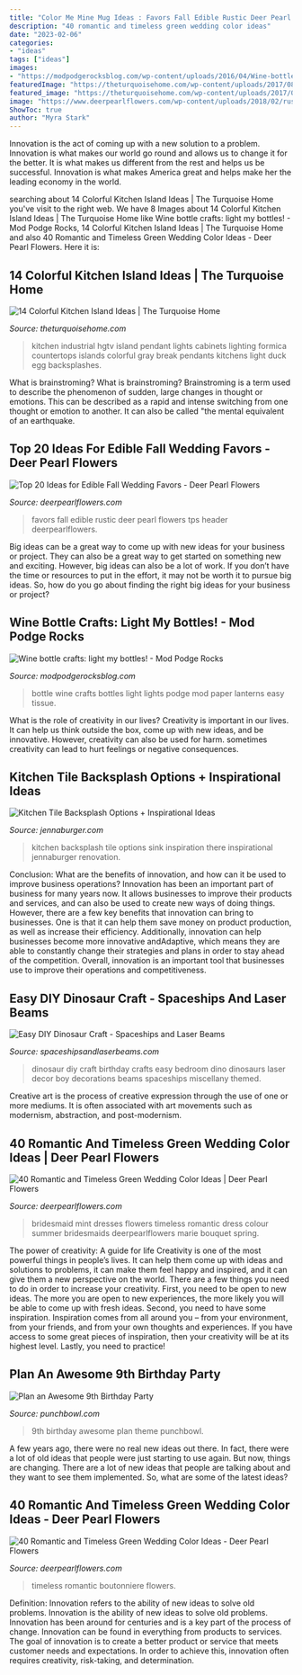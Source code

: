 ```yaml
---
title: "Color Me Mine Mug Ideas : Favors Fall Edible Rustic Deer Pearl Flowers Tps Header Deerpearlflowers"
description: "40 romantic and timeless green wedding color ideas"
date: "2023-02-06"
categories:
- "ideas"
tags: ["ideas"]
images:
- "https://modpodgerocksblog.com/wp-content/uploads/2016/04/Wine-bottle-crafts-lanterns-1-e1462066682460.jpg"
featuredImage: "https://theturquoisehome.com/wp-content/uploads/2017/08/colorful-kitchen-islands11-768x1024.jpeg"
featured_image: "https://theturquoisehome.com/wp-content/uploads/2017/08/colorful-kitchen-islands11-768x1024.jpeg"
image: "https://www.deerpearlflowers.com/wp-content/uploads/2018/02/rustic-fall-wedding-favors.jpg"
ShowToc: true
author: "Myra Stark"
---
```



Innovation is the act of coming up with a new solution to a problem. Innovation is what makes our world go round and allows us to change it for the better. It is what makes us different from the rest and helps us be successful. Innovation is what makes America great and helps make her the leading economy in the world.

	

		
searching about 14 Colorful Kitchen Island Ideas | The Turquoise Home you've visit to the right web. We have 8 Images about 14 Colorful Kitchen Island Ideas | The Turquoise Home like Wine bottle crafts: light my bottles! - Mod Podge Rocks, 14 Colorful Kitchen Island Ideas | The Turquoise Home and also 40 Romantic and Timeless Green Wedding Color Ideas - Deer Pearl Flowers. Here it is:
		
    
## 14 Colorful Kitchen Island Ideas | The Turquoise Home

<img loading=lazy src="https://theturquoisehome.com/wp-content/uploads/2017/08/colorful-kitchen-islands11-768x1024.jpeg" onerror="this.onerror=null;this.src='https://tse3.mm.bing.net/th?id=OIP.qMu1iHG-1QTbU1RgFHPf9wHaJ4&amp;pid=15.1';" alt="14 Colorful Kitchen Island Ideas | The Turquoise Home">

_Source: theturquoisehome.com_

>kitchen industrial hgtv island pendant lights cabinets lighting formica countertops islands colorful gray break pendants kitchens light duck egg backsplashes. 

	

What is brainstroming?
What is brainstroming? Brainstroming is a term used to describe the phenomenon of sudden, large changes in thought or emotions. This can be described as a rapid and intense switching from one thought or emotion to another. It can also be called "the mental equivalent of an earthquake.

    
## Top 20 Ideas For Edible Fall Wedding Favors - Deer Pearl Flowers

<img loading=lazy src="https://www.deerpearlflowers.com/wp-content/uploads/2018/02/rustic-fall-wedding-favors.jpg" onerror="this.onerror=null;this.src='https://tse3.mm.bing.net/th?id=OIP.H8R0Gn08XPEEkJuL4UuVMgHaFj&amp;pid=15.1';" alt="Top 20 Ideas for Edible Fall Wedding Favors - Deer Pearl Flowers">

_Source: deerpearlflowers.com_

>favors fall edible rustic deer pearl flowers tps header deerpearlflowers. 

	

Big ideas can be a great way to come up with new ideas for your business or project. They can also be a great way to get started on something new and exciting. However, big ideas can also be a lot of work. If you don’t have the time or resources to put in the effort, it may not be worth it to pursue big ideas. So, how do you go about finding the right big ideas for your business or project?

    
## Wine Bottle Crafts: Light My Bottles! - Mod Podge Rocks

<img loading=lazy src="https://modpodgerocksblog.com/wp-content/uploads/2016/04/Wine-bottle-crafts-lanterns-1-e1462066682460.jpg" onerror="this.onerror=null;this.src='https://tse4.mm.bing.net/th?id=OIP.8eiChyqhs1D5_ZHpnRM9aQHaMH&amp;pid=15.1';" alt="Wine bottle crafts: light my bottles! - Mod Podge Rocks">

_Source: modpodgerocksblog.com_

>bottle wine crafts bottles light lights podge mod paper lanterns easy tissue. 

	

What is the role of creativity in our lives?
Creativity is important in our lives. It can help us think outside the box, come up with new ideas, and be innovative. However, creativity can also be used for harm. sometimes creativity can lead to hurt feelings or negative consequences.

    
## Kitchen Tile Backsplash Options + Inspirational Ideas

<img loading=lazy src="http://www.jennaburger.com/wp-content/uploads/2016/01/Kitchen-Reveal-Sink-Straight-On-440x680.jpg" onerror="this.onerror=null;this.src='https://tse4.mm.bing.net/th?id=OIP.bsgobesVTLeMre6kb-kFPgAAAA&amp;pid=15.1';" alt="Kitchen Tile Backsplash Options + Inspirational Ideas">

_Source: jennaburger.com_

>kitchen backsplash tile options sink inspiration there inspirational jennaburger renovation. 

	

Conclusion: What are the benefits of innovation, and how can it be used to improve business operations?
Innovation has been an important part of business for many years now. It allows businesses to improve their products and services, and can also be used to create new ways of doing things. However, there are a few key benefits that innovation can bring to businesses. One is that it can help them save money on product production, as well as increase their efficiency. Additionally, innovation can help businesses become more innovative andAdaptive, which means they are able to constantly change their strategies and plans in order to stay ahead of the competition. Overall, innovation is an important tool that businesses use to improve their operations and competitiveness.

    
## Easy DIY Dinosaur Craft - Spaceships And Laser Beams

<img loading=lazy src="https://spaceshipsandlaserbeams.com/wp-content/uploads/2015/09/dinosaur-craft.jpg" onerror="this.onerror=null;this.src='https://tse1.mm.bing.net/th?id=OIP.VNRCjuxH8YvzGTw0RuAEqgHaLQ&amp;pid=15.1';" alt="Easy DIY Dinosaur Craft - Spaceships and Laser Beams">

_Source: spaceshipsandlaserbeams.com_

>dinosaur diy craft birthday crafts easy bedroom dino dinosaurs laser decor boy decorations beams spaceships miscellany themed. 

	

Creative art is the process of creative expression through the use of one or more mediums. It is often associated with art movements such as modernism, abstraction, and post-modernism.

    
## 40 Romantic And Timeless Green Wedding Color Ideas | Deer Pearl Flowers

<img loading=lazy src="http://www.deerpearlflowers.com/wp-content/uploads/2015/06/Mint-green-bridesmaid-dresses2.jpg" onerror="this.onerror=null;this.src='https://tse3.mm.bing.net/th?id=OIP.qpYduSw3O9NC-weRp4vEkAHaLI&amp;pid=15.1';" alt="40 Romantic and Timeless Green Wedding Color Ideas | Deer Pearl Flowers">

_Source: deerpearlflowers.com_

>bridesmaid mint dresses flowers timeless romantic dress colour summer bridesmaids deerpearlflowers marie bouquet spring. 

	

The power of creativity: A guide for life
Creativity is one of the most powerful things in people’s lives. It can help them come up with ideas and solutions to problems, it can make them feel happy and inspired, and it can give them a new perspective on the world.
There are a few things you need to do in order to increase your creativity. First, you need to be open to new ideas. The more you are open to new experiences, the more likely you will be able to come up with fresh ideas. Second, you need to have some inspiration. Inspiration comes from all around you – from your environment, from your friends, and from your own thoughts and experiences. If you have access to some great pieces of inspiration, then your creativity will be at its highest level. Lastly, you need to practice!

    
## Plan An Awesome 9th Birthday Party

<img loading=lazy src="http://www.punchbowl.com/gridfs/fs/4f18578814f0923d32000951-1326995336" onerror="this.onerror=null;this.src='https://tse4.mm.bing.net/th?id=OIP.zMYe4zNXAWxZaEqMW1JrkwHaLL&amp;pid=15.1';" alt="Plan an Awesome 9th Birthday Party">

_Source: punchbowl.com_

>9th birthday awesome plan theme punchbowl. 

	

A few years ago, there were no real new ideas out there. In fact, there were a lot of old ideas that people were just starting to use again. But now, things are changing. There are a lot of new ideas that people are talking about and they want to see them implemented. So, what are some of the latest ideas?

    
## 40 Romantic And Timeless Green Wedding Color Ideas - Deer Pearl Flowers

<img loading=lazy src="http://www.deerpearlflowers.com/wp-content/uploads/2015/06/green-and-white-wedding-boutonniere.jpg" onerror="this.onerror=null;this.src='https://tse1.mm.bing.net/th?id=OIP.8bODnUPora-fwpASd15NoAHaLH&amp;pid=15.1';" alt="40 Romantic and Timeless Green Wedding Color Ideas - Deer Pearl Flowers">

_Source: deerpearlflowers.com_

>timeless romantic boutonniere flowers. 

	

Definition: Innovation refers to the ability of new ideas to solve old problems.
Innovation is the ability of new ideas to solve old problems. Innovation has been around for centuries and is a key part of the process of change. Innovation can be found in everything from products to services. The goal of innovation is to create a better product or service that meets customer needs and expectations. In order to achieve this, innovation often requires creativity, risk-taking, and determination.

